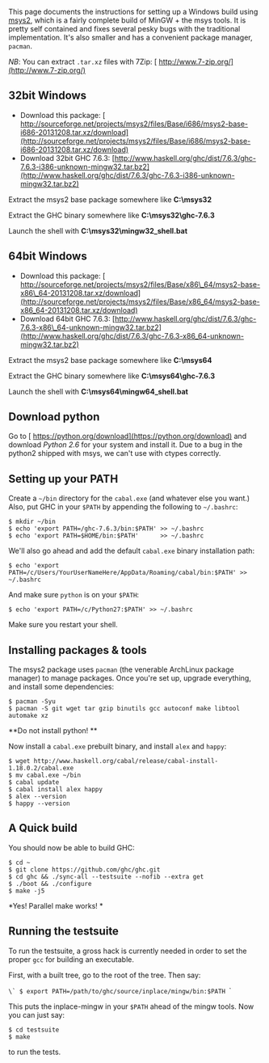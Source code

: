 
This page documents the instructions for setting up a Windows build using [
msys2](http://sourceforge.net/projects/msys2/files/Alpha-versions/), which is a fairly complete build of MinGW + the msys tools. It is pretty self contained and fixes several pesky bugs with the traditional implementation. It's also smaller and has a convenient package manager, `pacman`.



*NB*: You can extract `.tar.xz` files with 7Zip: [
http://www.7-zip.org/](http://www.7-zip.org/)


## 32bit Windows


- Download this package: [
  http://sourceforge.net/projects/msys2/files/Base/i686/msys2-base-i686-20131208.tar.xz/download](http://sourceforge.net/projects/msys2/files/Base/i686/msys2-base-i686-20131208.tar.xz/download)
- Download 32bit GHC 7.6.3: [http://www.haskell.org/ghc/dist/7.6.3/ghc-7.6.3-i386-unknown-mingw32.tar.bz2](http://www.haskell.org/ghc/dist/7.6.3/ghc-7.6.3-i386-unknown-mingw32.tar.bz2)


Extract the msys2 base package somewhere like **C:\\msys32**



Extract the GHC binary somewhere like **C:\\msys32\\ghc-7.6.3**



Launch the shell with **C:\\msys32\\mingw32\_shell.bat**


## 64bit Windows


- Download this package: [
  http://sourceforge.net/projects/msys2/files/Base/x86\_64/msys2-base-x86\_64-20131208.tar.xz/download](http://sourceforge.net/projects/msys2/files/Base/x86_64/msys2-base-x86_64-20131208.tar.xz/download)
- Download 64bit GHC 7.6.3: [http://www.haskell.org/ghc/dist/7.6.3/ghc-7.6.3-x86\_64-unknown-mingw32.tar.bz2](http://www.haskell.org/ghc/dist/7.6.3/ghc-7.6.3-x86_64-unknown-mingw32.tar.bz2)


Extract the msys2 base package somewhere like **C:\\msys64**



Extract the GHC binary somewhere like **C:\\msys64\\ghc-7.6.3**



Launch the shell with **C:\\msys64\\mingw64\_shell.bat**


## Download python



Go to [
https://python.org/download](https://python.org/download) and download *Python 2.6* for your system and install it. Due to a bug in the python2 shipped with msys, we can't use with ctypes correctly.


## Setting up your PATH



Create a `~/bin` directory for the `cabal.exe` (and whatever else you want.) Also, put GHC in your `$PATH` by appending the following to `~/.bashrc`:


```wiki
$ mkdir ~/bin
$ echo 'export PATH=/ghc-7.6.3/bin:$PATH' >> ~/.bashrc
$ echo 'export PATH=$HOME/bin:$PATH'      >> ~/.bashrc
```


We'll also go ahead and add the default `cabal.exe` binary installation path:


```wiki
$ echo 'export PATH=/c/Users/YourUserNameHere/AppData/Roaming/cabal/bin:$PATH' >> ~/.bashrc
```


And make sure `python` is on your `$PATH`:


```wiki
$ echo 'export PATH=/c/Python27:$PATH' >> ~/.bashrc
```


Make sure you restart your shell.


## Installing packages & tools



The msys2 package uses `pacman` (the venerable ArchLinux package manager) to manage packages. Once you're set up, upgrade everything, and install some dependencies:


```wiki
$ pacman -Syu
$ pacman -S git wget tar gzip binutils gcc autoconf make libtool automake xz
```


**Do not install python!
**



Now install a `cabal.exe` prebuilt binary, and install `alex` and `happy`:


```wiki
$ wget http://www.haskell.org/cabal/release/cabal-install-1.18.0.2/cabal.exe
$ mv cabal.exe ~/bin
$ cabal update
$ cabal install alex happy
$ alex --version
$ happy --version
```

## A Quick build



You should now be able to build GHC:


```wiki
$ cd ~
$ git clone https://github.com/ghc/ghc.git
$ cd ghc && ./sync-all --testsuite --nofib --extra get
$ ./boot && ./configure
$ make -j5
```


*Yes! Parallel make works!
*


## Running the testsuite



To run the testsuite, a gross hack is currently needed in order to set the proper `gcc` for building an executable.



First, with a built tree, go to the root of the tree. Then say:



``\`
$ export PATH=/path/to/ghc/source/inplace/mingw/bin:$PATH
``\`



This puts the inplace-mingw in your `$PATH` ahead of the mingw tools. Now you can just say:


```wiki
$ cd testsuite
$ make
```


to run the tests.


